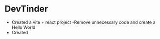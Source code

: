 # DevTinder

- Created a vite + react project
-Remove unnecessary code and create a Hello World 
- Created 